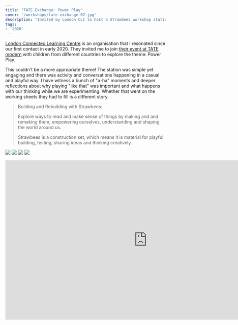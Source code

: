 ```yaml
---
title: "TATE Exchange: Power Play"
cover: '/workshops/tate-exchange-02.jpg'
description: "Invited by London CLC to host a Strawbees workshop station at TATE Exchange to explore the theme of Power and Play."
tags:
- '2020'
---
```


[London Connected Learning Centre](https://londonclc.org.uk/) is an organisation that I resonated since our first contact in early 2020. They invited me to join [their event at TATE modern](https://londonclc.org.uk/2020/02/28/power-play-at-tate-exchange/) with children from different countries to explore the theme: Power Play.

This couldn't be a more appropriate theme! The station was simple yet engaging and there was activity and conversations happening in a casual and playful way. I have witness a bunch of "a-ha" moments and deeper reflections about why playing "like that" was important and what happens with our thinking while we are experimenting. Whether that went on the working sheets they had to fill is a different story.

> Building and Rebuilding with Strawbees:
>
> Explore ways to read and make sense of things by making and and remaking them, empowering ourselves, understanding and shaping the world around us.
>
> Strawbees is a construction set, which means it is material for playful building, testing, sharing ideas and thinking creatively.

![](./workshops/tate-exchange-01.jpg)
![](./workshops/tate-exchange-02.jpg)
![](./workshops/tate-exchange-03.jpg)
![](./workshops/tate-exchange-04.jpg)

<iframe width="890" height="500" src="https://www.youtube.com/embed/nmSj93RiJ6g" frameborder="0" allow="accelerometer; autoplay; encrypted-media; gyroscope; picture-in-picture" allowfullscreen></iframe>
